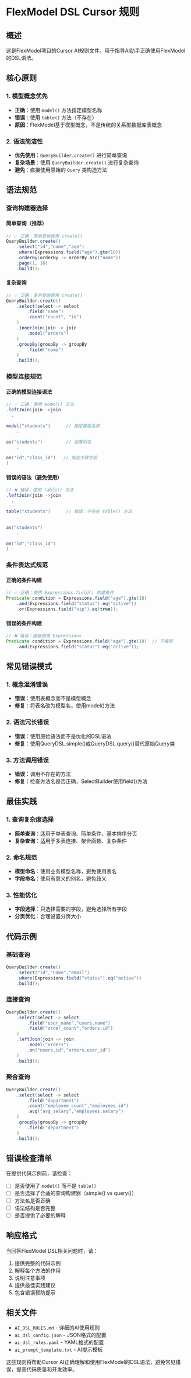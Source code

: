 # FlexModel DSL Cursor 规则

## 概述

这是FlexModel项目的Cursor AI规则文件，用于指导AI助手正确使用FlexModel的DSL语法。

## 核心原则

### 1. 模型概念优先

- **正确**：使用 `model()` 方法指定模型名称
- **错误**：使用 `table()` 方法（不存在）
- **原因**：FlexModel基于模型概念，不是传统的关系型数据库表概念

### 2. 语法简洁性

- **优先使用**：`QueryBuilder.create()` 进行简单查询
- **复杂场景**：使用 `QueryBuilder.create()` 进行复杂查询
- **避免**：直接使用原始的 `Query` 类构造方法

## 语法规范

### 查询构建器选择

#### 简单查询（推荐）

```java
// ✅ 正确：简单查询使用 create()
QueryBuilder.create()
    .select("id","name","age")
    .where(Expressions.field("age").gte(18))
    .orderBy(orderBy -> orderBy.asc("name"))
    .page(1, 10)
    .build();
```

#### 复杂查询

```java
// ✅ 正确：复杂查询使用 create()
QueryBuilder.create()
    .select(select -> select
        .field("name")
        .count("count", "id")
    )
    .innerJoin(join -> join
        .model("orders")
    )
    .groupBy(groupBy -> groupBy
        .field("name")
    )
    .build();
```

### 模型连接规范

#### 正确的模型连接语法

```java
// ✅ 正确：使用 model() 方法
.leftJoin(join ->join
  .

model("students")      // 指定模型名称
    .

as("students")         // 设置别名
    .

on("id","class_id")   // 指定关联字段
)
```

#### 错误的语法（避免使用）

```java
// ❌ 错误：使用 table() 方法
.leftJoin(join ->join
  .

table("students")      // 错误：不存在 table() 方法
    .

as("students")
    .

on("id","class_id")
)
```

### 条件表达式规范

#### 正确的条件构建

```java
// ✅ 正确：使用 Expressions.field() 构建条件
Predicate condition = Expressions.field("age").gte(18)
    .and(Expressions.field("status").eq("active"))
    .or(Expressions.field("vip").eq(true));
```

#### 错误的条件构建

```java
// ❌ 错误：直接使用 Expressions
Predicate condition = Expressions.field("age").gte(18)  // 不推荐
    .and(Expressions.field("status").eq("active"));
```

## 常见错误模式

### 1. 概念混淆错误

- **错误**：使用表概念而不是模型概念
- **修复**：将表名改为模型名，使用model()方法

### 2. 语法冗长错误

- **错误**：使用原始语法而不是优化的DSL语法
- **修复**：使用QueryDSL.simple()或QueryDSL.query()替代原始Query类

### 3. 方法调用错误

- **错误**：调用不存在的方法
- **修复**：检查方法名是否正确，SelectBuilder使用field()方法

## 最佳实践

### 1. 查询复杂度选择

- **简单查询**：适用于单表查询、简单条件、基本排序分页
- **复杂查询**：适用于多表连接、聚合函数、复杂条件

### 2. 命名规范

- **模型命名**：使用业务模型名称，避免使用表名
- **字段命名**：使用有意义的别名，避免歧义

### 3. 性能优化

- **字段选择**：只选择需要的字段，避免选择所有字段
- **分页优化**：合理设置分页大小

## 代码示例

### 基础查询

```java
QueryBuilder.create()
    .select("id","name","email")
    .where(Expressions.field("status").eq("active"))
    .build();
```

### 连接查询

```java
QueryBuilder.create()
    .select(select -> select
        .field("user_name","users.name")
        .field("order_count","orders.id")
    )
    .leftJoin(join -> join
        .model("orders")
        .on("users.id","orders.user_id")
    )
    .build();
```

### 聚合查询

```java
QueryBuilder.create()
    .select(select -> select
        .field("department")
        .count("employee_count","employees.id")
        .avg("avg_salary","employees.salary")
    )
    .groupBy(groupBy -> groupBy
        .field("department")
    )
    .build();
```

## 错误检查清单

在提供代码示例前，请检查：

- [ ] 是否使用了 `model()` 而不是 `table()`
- [ ] 是否选择了合适的查询构建器（simple() vs query()）
- [ ] 方法名是否正确
- [ ] 语法结构是否完整
- [ ] 是否提供了必要的解释

## 响应格式

当回答FlexModel DSL相关问题时，请：

1. 提供完整的代码示例
2. 解释每个方法的作用
3. 说明注意事项
4. 提供最佳实践建议
5. 包含错误预防提示

## 相关文件

- `AI_DSL_RULES.md` - 详细的AI使用规则
- `ai_dsl_config.json` - JSON格式的配置
- `ai_dsl_rules.yaml` - YAML格式的配置
- `ai_prompt_template.txt` - AI提示模板

这些规则将帮助Cursor AI正确理解和使用FlexModel的DSL语法，避免常见错误，提高代码质量和开发效率。 
